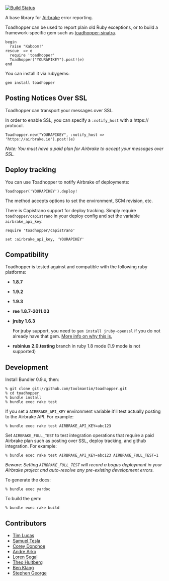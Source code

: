 [![Build Status](https://secure.travis-ci.org/toolmantim/toadhopper.png)](http://travis-ci.org/toolmantim/toadhopper)

A base library for [Airbrake](http://www.airbrake.io/) error reporting.

Toadhopper can be used to report plain old Ruby exceptions, or to build a framework-specific gem such as [toadhopper-sinatra](http://github.com/toolmantim/toadhopper-sinatra).

    begin
      raise "Kaboom!"
    rescue  => e
      require 'toadhopper'
      Toadhopper("YOURAPIKEY").post!(e)
    end

You can install it via rubygems:

    gem install toadhopper

## Posting Notices Over SSL

Toadhopper can transport your messages over SSL.

In order to enable SSL, you can specify a `:notify_host` with a https:// protocol.

    Toadhopper.new("YOURAPIKEY", :notify_host => 'https://airbrake.io').post!(e)

_Note: You must have a paid plan for Airbrake to accept your messages over SSL._

## Deploy tracking

You can use Toadhopper to notify Airbrake of deployments:

    Toadhopper('YOURAPIKEY').deploy!
    
The method accepts options to set the environment, SCM revision, etc.

There is Capistrano support for deploy tracking. Simply require `toadhopper/capistrano` in your deploy config and set the variable `airbrake_api_key`:

    require 'toadhopper/capistrano'
    
    set :airbrake_api_key, 'YOURAPIKEY'

## Compatibility

Toadhopper is tested against and compatible with the following ruby platforms:

  * **1.8.7**
  * **1.9.2**
  * **1.9.3**
  * **ree 1.8.7-2011.03**
  * **jruby 1.6.3**

    For jruby support, you need to `gem install jruby-openssl` if you do not already have that gem.
    [More info on why this is.](http://blog.mattwynne.net/2011/04/26/targeting-multiple-platforms-jruby-etc-with-a-rubygems-gemspec/)

  * **rubinius 2.0.testing** branch in ruby 1.8 mode (1.9 mode is not supported)

## Development

Install Bundler 0.9.x, then:

    % git clone git://github.com/toolmantim/toadhopper.git
    % cd toadhopper
    % bundle install
    % bundle exec rake test

If you set a `AIRBRAKE_API_KEY` environment variable it'll test actually posting to the Airbrake API. For example:

    % bundle exec rake test AIRBRAKE_API_KEY=abc123

Set `AIRBRAKE_FULL_TEST` to test integration operations that require a paid Airbrake plan such as posting over SSL, deploy tracking, and github integration.  For example:

    % bundle exec rake test AIRBRAKE_API_KEY=abc123 AIRBRAKE_FULL_TEST=1

_Beware: Setting `AIRBRAKE_FULL_TEST` will record a bogus deployment in your Airbrake project and auto-resolve any pre-existing development errors._

To generate the docs:

    % bundle exec yardoc

To build the gem:

    % bundle exec rake build

## Contributors

* [Tim Lucas](http://github.com/toolmantim)
* [Samuel Tesla](http://github.com/stesla)
* [Corey Donohoe](http://github.com/atmos)
* [Andre Arko](http://github.com/indirect)
* [Loren Segal](http://github.com/lsegal)
* [Theo Hultberg](http://github.com/iconara)
* [Ben Klang](http://github.com/bklang)
* [Stephen George](https://github.com/sfgeorge)
